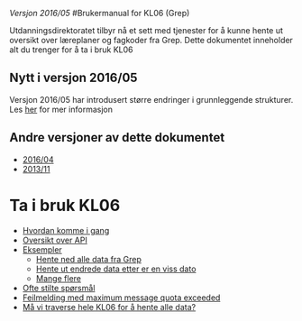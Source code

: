 *Versjon 2016/05*
#Brukermanual for KL06 (Grep)

Utdanningsdirektoratet tilbyr nå et sett med tjenester for å kunne hente ut oversikt over læreplaner og fagkoder fra Grep. Dette dokumentet inneholder alt du trenger for å ta i bruk KL06

## Nytt i versjon 2016/05

Versjon 2016/05 har introdusert større endringer i grunnleggende strukturer. Les [her](./endringer_201605.md) for mer informasjon

## Andre versjoner av dette dokumentet
- [2016/04](/v/201604/)
- [2013/11](/v/201311/)

# Ta i bruk KL06
-  [Hvordan komme i gang](komme_i_gang.md)
-  [Oversikt over API](oversikt_over_api.md)
-  [Eksempler](eksempler.md)
    - [Hente ned alle data fra Grep](eksempel_alle_data.md)
    - [Hente ut endrede data etter er en viss dato](eksempel_etter_dato.md)
    - [Mange flere]()
-  [Ofte stilte spørsmål](faq.md)
  -  [Feilmelding med maximum message quota exceeded](faq.md#maxmessage)
  -  [Må vi traverse hele KL06 for å hente alle data?](faq.md#traversere)
  



